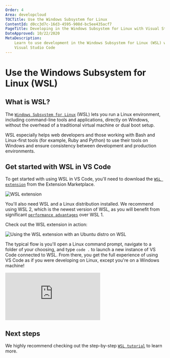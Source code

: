 ```yaml
---
Order: 4
Area: developcloud
TOCTitle: Use the Windows Subsystem for Linux
ContentId: d0cc3d7c-16d3-4595-908d-bc5ee435acf7
PageTitle: Developing in the Windows Subsystem for Linux with Visual Studio Code
DateApproved: 10/22/2020
MetaDescription:
    Learn to use development in the Windows Subsystem for Linux (WSL) with
    Visual Studio Code
---
```


# Use the Windows Subsystem for Linux (WSL)

## What is WSL?

The
[`Windows Subsystem for Linux`](HTTPS://learn.microsoft.com/windows/wsl/about)
(WSL) lets you run a Linux environment, including command-line tools and
applications, directly on Windows, without the overhead of a traditional virtual
machine or dual boot setup.

WSL especially helps web developers and those working with Bash and Linux-first
tools (for example, Ruby and Python) to use their tools on Windows and ensure
consistency between development and production environments.

## Get started with WSL in VS Code

To get started with using WSL in VS Code, you'll need to download the
[`WSL extension`](HTTPS://marketplace.visualstudio.com/items?itemName=ms-vscode-remote.remote-wsl)
from the Extension Marketplace.

![`WSL extension`](images/wsl/wsl-extension.png)

You'll also need WSL and a Linux distribution installed. We recommend using WSL
2, which is the newest version of WSL, as you will benefit from significant
[`performance advantages`](HTTPS://learn.microsoft.com/windows/wsl/compare-versions)
over WSL 1.

Check out the WSL extension in action:

<img src="https://github.com/microsoft/vscode-remote-release/blob/main/docs/images/remote-wsl-open-code.gif?raw=true" alt="Using the WSL extension with an Ubuntu distro on WSL" aria-hidden="true" class="thumb"/>

The typical flow is you'll open a Linux command prompt, navigate to a folder of
your choosing, and type `code .` to launch a new instance of VS Code connected
to WSL. From there, you get the full experience of using VS Code as if you were
developing on Linux, except you're on a Windows machine!

<iframe src="https://www.youtube-nocookie.com/embed/mIHprjsSO9o?rel=0&amp;disablekb=0&amp;modestbranding=1&amp;showinfo=0" frameborder="0" allowfullscreen title="Visual Studio Code WSL"></iframe>

## Next steps

We highly recommend checking out the step-by-step
[`WSL tutorial`](/docs/remote/wsl-tutorial.md) to learn more.
